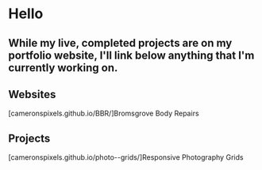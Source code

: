 # Hello
While my live, completed projects are on my portfolio website, I'll link below anything that I'm currently working on.
---

## Websites
[cameronspixels.github.io/BBR/]Bromsgrove Body Repairs

## Projects
[cameronspixels.github.io/photo--grids/]Responsive Photography Grids
